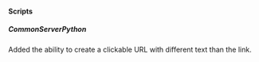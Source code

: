 
#### Scripts

##### CommonServerPython

Added the ability to create a clickable URL with different text than the link.

